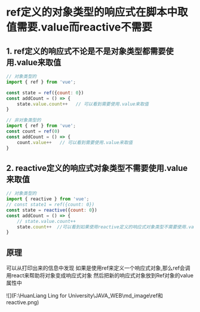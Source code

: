 # ref定义的对象类型的响应式在脚本中取值需要.value而reactive不需要

## 1. ref定义的响应式不论是不是对象类型都需要使用.value来取值

````js
// 对象类型的
import { ref } from 'vue';

const state = ref({count: 0})
const addCount = () => {
    state.value.count++   // 可以看到需要使用.value来取值
}

// 非对象类型的
import { ref } from 'vue';
const count = ref(0)
const addCount = () => {
    count.value++   // 可以看到需要使用.value来取值
}
````

## 2. reactive定义的响应式对象类型不需要使用.value来取值

````js
// 对象类型的
import { reactive } from 'vue';
// const state1 = ref({count: 0})
const state = reactive({count: 0})
const addCount = () => {
    // state.value.count++
    state.count++  //可以看到如果使用reactive定义的响应式对象类型不需要使用.value来取值
}
````

## 原理

可以从打印出来的信息中发现 如果是使用ref来定义一个响应式对象,那么ref会调用react来帮助将对象变成响应式对象 然后把新的响应式对象放到Ref对象的value属性中

![](F:\HuanLiang Ling for University\JAVA_WEB\md_image\ref和reactive.png)
